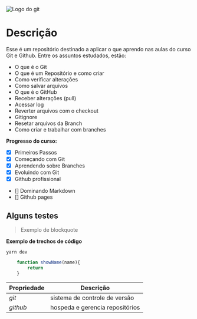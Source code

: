 ![Logo do git](https://git-scm.com/images/logos/downloads/Git-Icon-1788C.png)

# Descrição

Esse é um repositório destinado a aplicar o que aprendo nas aulas do curso Git e Github. Entre os assuntos estudados, estão: 

* O que é o Git
* O que é um Repositório e como criar
* Como verificar alterações 
* Como salvar arquivos
* O que é o GitHub
* Receber alterações (pull)
* Acessar log
* Reverter arquivos com o checkout
* Gitignore
* Resetar arquivos da Branch
* Como criar e trabalhar com branches

**Progresso do curso:**

- [x] Primeiros Passos
- [x] Começando com Git
- [x] Aprendendo sobre Branches
- [x] Evoluindo com Git
- [x] Github profissional
- [] Dominando Markdown
- [] Github pages

## Alguns testes 

> Exemplo de blockquote

**Exemplo de trechos de código**

```
yarn dev
```

```js
    function showName(name){
        return 
    }
```

Propriedade | Descrição
----------- | ----------
_git_     |  sistema de controle de versão 
_github_ | hospeda e gerencia repositórios